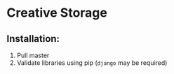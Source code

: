 # Creative Storage

## Installation:
1. Pull master
2. Validate libraries using pip (```django``` may be required)

